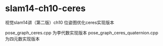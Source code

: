# slam14-ch10-ceres

视觉slam14讲（第二版）ch10 位姿图优化ceres实现版本

pose_graph_ceres.cpp 为李代数实现版本
pose_graph_ceres_quaternion.cpp 为四元数实现版本
